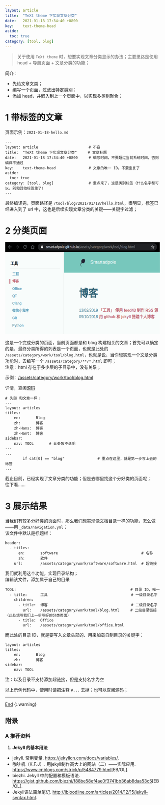```yaml
---
layout: article
title:  "TeXt theme 下实现文章分类"
date:   2021-01-18 17:34:40 +0800
key:    text-theme-head
aside:
  toc: true
category: [tool, blog]
---
```

<span id='head'></span>
>关于使用 `TeXt theme` 时，想要实现文章分类显示的办法；主要思路是使用 head + 导航页面 + 文章分类的功能；   

<!--more-->
简介：    
- 先给文章文类；    
- 编写一个页面，过滤出特定类别；    
- 添加 head，并嵌入到上一个页面中，以实现多类别聚合；    

# 1 带标签的文章    
页面示例：`2021-01-18-hello.md`           
```shell
---
layout: article                       # 不变
title:  "TeXt theme 下实现文章分类"     # 文章标题
date:   2021-01-18 17:34:40 +0800     # 编写时间，不要超过当前系统时间，否则编译不通过
key:    text-theme-head               # 文章的唯一 ID，不要重复了
aside:
  toc: true
category: [tool, blog]                # 重点来了，这是类别标签（什么名字都可以，别和其他标签重了）
---
```
最终编译完，页面路径是 `/tool/blog/2021/01/18/hello.html`，很明显，标签已经进入到了 url 中，这也是后续实现文章分类的关键——关键字过滤；    

# 2 分类页面
<center class="half">
  <img src="/assets/images/tools/blog/head/demo.png" height="300">
</center>

这是一个完成分类的页面，当前页面都是和 blog 构建相关的文章；首先可以确定的是，最终分类所得的列表是一个页面，也就是此处的 `/assets/category/work/tool/blog.html`，也就是说，当你想实现一个文章分类功能时，去编写一个 `/assets/category/**/*.html` 即可；      
注意：html 存在于多少层的子目录中，没有关系；    

示例：[/assets/category/work/tool/blog.html](https://github.com/smartadpole/smartadpole.github.io/blob/master/assets/category/work/tool/blog.html)    

详情，查阅[源码](https://github.com/smartadpole/smartadpole.github.io/blob/master/assets/category/work/tool/blog.html)    

```shell
# 头部 和文章一样；
---
layout: articles
titles:
    en:       Blog
    zh:       博客
    zh-Hans:  博客
    zh-Hant:  博客
sidebar:
    nav: TOOL       # 此处暂不说明   
---
...
        if cat[0] == "blog"               # 重点在这里，就是第一步写上去的标签
...
```

截止目前，已经实现了文章分类的功能；但是去哪里找这个分好类的页面呢；     
往下看......


# 3 展示结果
当我们有较多分好类的页面时，那么我们想实现像文档目录一样的功能，怎么做——用 `_data/navigation.yml`；   
该文件中默认是标题栏：    
```shell
header:
  - titles:
      en:       software                                      # 名称
      zh:       软件
    url:        /assets/category/work/software/software.html  # 超链接
```

我们就利用这个功能，实现目录结构；   
编辑该文件，添加属于自己的目录

```
TOOL:                                                    # 目录 ID，唯一
  - title:      工具                                      # 一级目录名字
    children:
      - title:  博客                                      # 二级目录名字
        url:    /assets/category/work/tool/blog.html     # 二级目录链接（此处填写我们上一步写好的分类页面）
      - title:  Office
        url:    /assets/category/work/tool/office.html
```
而此处的目录 ID，就是要写入文章头部的、用来加载自制目录的关键字：    
```
layout: articles
titles:
    en:       Blog
    zh:       博客
sidebar:
    nav: TOOL
```

注：以及目录不支持添加超链接，但是支持名字为空    



以上示例代码中，使用时请把注释 `#...` 去掉；也可以查阅源码；    

-------------------  
[End](#head)
{:.warning}  



## 附录
### A  推荐资料
1. **Jekyll 的基本用法**  
- jekyll. 常用变量. <https://jekyllcn.com/docs/variables/>.  
-  咖啡机（K.F.J）. 用jekyll制作高大上的网站（二）——实际应用. <https://www.cnblogs.com/strick/p/5484779.html>[EB/OL].    
- biezhi. Jekyll 中的配置和模板语法. <https://gist.github.com/biezhi/f88be58ef4ae0f3741bb36ab8daa53c5>[EB/OL].  
- Jekyll语法简单笔记. <http://ibloodline.com/articles/2014/12/15/jekyll-syntax.html>.  

